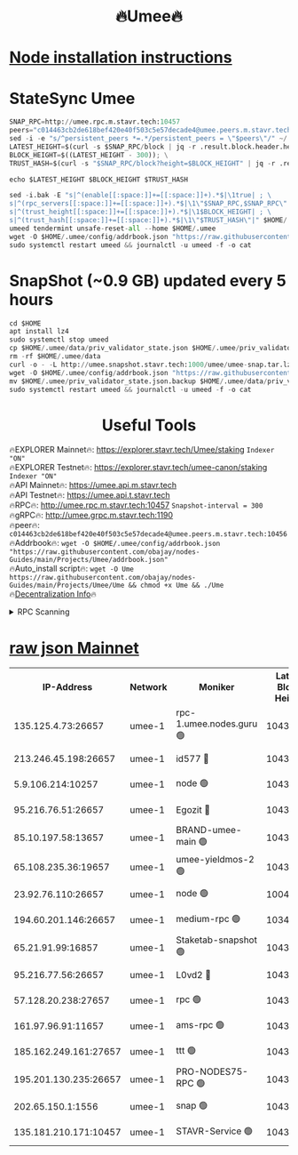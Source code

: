 <h1 align="center"> 🔥Umee🔥</h1>


[Node installation instructions](https://github.com/obajay/nodes-Guides/tree/main/Projects/Umee)
=
# StateSync Umee
```python
SNAP_RPC=http://umee.rpc.m.stavr.tech:10457
peers="c014463cb2de618bef420e40f503c5e57decade4@umee.peers.m.stavr.tech:10456"
sed -i -e "s/^persistent_peers *=.*/persistent_peers = \"$peers\"/" ~/.umee/config/config.toml
LATEST_HEIGHT=$(curl -s $SNAP_RPC/block | jq -r .result.block.header.height); \
BLOCK_HEIGHT=$((LATEST_HEIGHT - 300)); \
TRUST_HASH=$(curl -s "$SNAP_RPC/block?height=$BLOCK_HEIGHT" | jq -r .result.block_id.hash)

echo $LATEST_HEIGHT $BLOCK_HEIGHT $TRUST_HASH

sed -i.bak -E "s|^(enable[[:space:]]+=[[:space:]]+).*$|\1true| ; \
s|^(rpc_servers[[:space:]]+=[[:space:]]+).*$|\1\"$SNAP_RPC,$SNAP_RPC\"| ; \
s|^(trust_height[[:space:]]+=[[:space:]]+).*$|\1$BLOCK_HEIGHT| ; \
s|^(trust_hash[[:space:]]+=[[:space:]]+).*$|\1\"$TRUST_HASH\"|" $HOME/.umee/config/config.toml
umeed tendermint unsafe-reset-all --home $HOME/.umee
wget -O $HOME/.umee/config/addrbook.json "https://raw.githubusercontent.com/obajay/nodes-Guides/main/Projects/Umee/addrbook.json"
sudo systemctl restart umeed && journalctl -u umeed -f -o cat
```
# SnapShot (~0.9 GB) updated every 5 hours
```python
cd $HOME
apt install lz4
sudo systemctl stop umeed
cp $HOME/.umee/data/priv_validator_state.json $HOME/.umee/priv_validator_state.json.backup
rm -rf $HOME/.umee/data
curl -o - -L http://umee.snapshot.stavr.tech:1000/umee/umee-snap.tar.lz4 | lz4 -c -d - | tar -x -C $HOME/.umee --strip-components 2
wget -O $HOME/.umee/config/addrbook.json "https://raw.githubusercontent.com/obajay/nodes-Guides/main/Projects/Umee/addrbook.json"
mv $HOME/.umee/priv_validator_state.json.backup $HOME/.umee/data/priv_validator_state.json
sudo systemctl restart umeed && journalctl -u umeed -f -o cat
```
 <h1 align="center"> Useful Tools</h1>

🔥EXPLORER Mainnet🔥:      https://explorer.stavr.tech/Umee/staking             `Indexer "ON"` \
🔥EXPLORER Testnet🔥:        https://explorer.stavr.tech/umee-canon/staking      `Indexer "ON"` \
🔥API Mainnet🔥:                   https://umee.api.m.stavr.tech \
🔥API Testnet🔥:                     https://umee.api.t.stavr.tech \
🔥RPC🔥:                                   http://umee.rpc.m.stavr.tech:10457                     `Snapshot-interval = 300` \
🔥gRPC🔥:                              http://umee.grpc.m.stavr.tech:1190 \
🔥peer🔥:                     `c014463cb2de618bef420e40f503c5e57decade4@umee.peers.m.stavr.tech:10456` \
🔥Addrbook🔥:    ```wget -O $HOME/.umee/config/addrbook.json "https://raw.githubusercontent.com/obajay/nodes-Guides/main/Projects/Umee/addrbook.json"``` \
🔥Auto_install script🔥: ```wget -O Ume https://raw.githubusercontent.com/obajay/nodes-Guides/main/Projects/Umee/Ume && chmod +x Ume && ./Ume``` \
🔥[Decentralization Info](https://github.com/obajay/StateSync-snapshots/tree/main/Projects/Umee/Decentralization)🔥

<details>
<summary>RPC Scanning</summary>

<h2 align="center"> We scan nodes in real time every 4 hours. And we provide the final result of RPC endpoints.
We cannot influence the operation of these nodes in any way. </h2>


```python
If Voting Power is higher than 0 --> then the Node is a validator of the network and may be subject to attack and be a potential threat to the chain.
```
```python
We marked such validators with a red symbol
```

</details>

[raw json Mainnet](https://rpc-check.umeem.stavr.tech/umeem/rpc-umeem-result.json)
=



<table><tr><th>IP-Address</th><th>Network</th><th>Moniker</th><th>Latest Block Height</th><th>Earliest Block Height</th><th>Catching Up</th><th>Tx Index</th><th>Voting Power</th><th>Scan Time</th></tr><tr><td>135.125.4.73:26657</td><td>umee-1</td><td>rpc-1.umee.nodes.guru 🟢</td><td>10430834</td><td>5167386</td><td>False</td><td>on</td><td>0</td><td>2024-02-03T18:11:38.527078786UTC</td></tr><tr><td>213.246.45.198:26657</td><td>umee-1</td><td>id577 🔴</td><td>10430820</td><td>7100001</td><td>False</td><td>on</td><td>35104871</td><td>2024-02-03T18:10:16.686664316UTC</td></tr><tr><td>5.9.106.214:10257</td><td>umee-1</td><td>node 🟢</td><td>10430829</td><td>7942001</td><td>False</td><td>on</td><td>0</td><td>2024-02-03T18:11:12.848894258UTC</td></tr><tr><td>95.216.76.51:26657</td><td>umee-1</td><td>Egozit 🔴</td><td>10430833</td><td>8262001</td><td>False</td><td>off</td><td>38425376</td><td>2024-02-03T18:11:36.140646449UTC</td></tr><tr><td>85.10.197.58:13657</td><td>umee-1</td><td>BRAND-umee-main 🟢</td><td>10430822</td><td>8427832</td><td>False</td><td>on</td><td>0</td><td>2024-02-03T18:10:31.773577677UTC</td></tr><tr><td>65.108.235.36:19657</td><td>umee-1</td><td>umee-yieldmos-2 🟢</td><td>10430812</td><td>9575548</td><td>False</td><td>on</td><td>0</td><td>2024-02-03T18:09:33.186919563UTC</td></tr><tr><td>23.92.76.110:26657</td><td>umee-1</td><td>node 🟢</td><td>10046600</td><td>9953901</td><td>False</td><td>on</td><td>0</td><td>2024-02-03T18:12:17.582926610UTC</td></tr><tr><td>194.60.201.146:26657</td><td>umee-1</td><td>medium-rpc 🟢</td><td>10342735</td><td>9984137</td><td>False</td><td>on</td><td>0</td><td>2024-02-03T18:10:25.372947290UTC</td></tr><tr><td>65.21.91.99:16857</td><td>umee-1</td><td>Staketab-snapshot 🟢</td><td>10430825</td><td>9992001</td><td>False</td><td>off</td><td>0</td><td>2024-02-03T18:10:48.534138236UTC</td></tr><tr><td>95.216.77.56:26657</td><td>umee-1</td><td>L0vd2 🔴</td><td>10430837</td><td>10330837</td><td>False</td><td>off</td><td>37540063</td><td>2024-02-03T18:11:57.979376924UTC</td></tr><tr><td>57.128.20.238:27657</td><td>umee-1</td><td>rpc 🟢</td><td>10430831</td><td>10337379</td><td>False</td><td>on</td><td>0</td><td>2024-02-03T18:11:21.417581932UTC</td></tr><tr><td>161.97.96.91:11657</td><td>umee-1</td><td>ams-rpc 🟢</td><td>10430837</td><td>10352001</td><td>False</td><td>on</td><td>0</td><td>2024-02-03T18:11:58.369015771UTC</td></tr><tr><td>185.162.249.161:27657</td><td>umee-1</td><td>ttt 🟢</td><td>10430827</td><td>10381617</td><td>False</td><td>on</td><td>0</td><td>2024-02-03T18:11:01.118083724UTC</td></tr><tr><td>195.201.130.235:26657</td><td>umee-1</td><td>PRO-NODES75-RPC 🟢</td><td>10430829</td><td>10396343</td><td>False</td><td>on</td><td>0</td><td>2024-02-03T18:11:09.565950831UTC</td></tr><tr><td>202.65.150.1:1556</td><td>umee-1</td><td>snap 🟢</td><td>10430829</td><td>10427022</td><td>False</td><td>on</td><td>0</td><td>2024-02-03T18:11:10.412106814UTC</td></tr><tr><td>135.181.210.171:10457</td><td>umee-1</td><td>STAVR-Service 🟢</td><td>10430835</td><td>10427901</td><td>False</td><td>on</td><td>0</td><td>2024-02-03T18:11:47.278718627UTC</td></tr></table>
